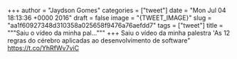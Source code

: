 
+++
author = "Jaydson Gomes"
categories = ["tweet"]
date = "Mon Jul 04 18:13:36 +0000 2016"
draft = false
image = "{TWEET_IMAGE}"
slug = "aa1f60927348d310358a025658f9476a76aefdd7"
tags = ["tweet"]
title = """Saiu o vídeo da minha pal..."""
+++
Saiu o vídeo da minha palestra 'As 12 regras do cérebro aplicadas ao desenvolvimento de software" https://t.co/YhRfWv7viC
